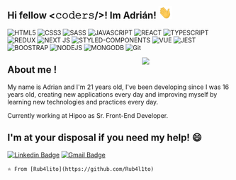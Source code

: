<h2> Hi fellow <𝚌𝚘𝚍𝚎𝚛𝚜/>! Im Adrián! <img src="https://raw.githubusercontent.com/ABSphreak/ABSphreak/master/gifs/Hi.gif" width="30px"></h2>

![HTML5](https://img.shields.io/badge/HTML5-E34F26?style=for-the-badge&logo=html5&logoColor=white)
![CSS3](https://img.shields.io/badge/CSS3-1572B6?style=for-the-badge&logo=css3&logoColor=white)
![SASS](https://img.shields.io/badge/Sass-CC6699?style=for-the-badge&logo=sass&logoColor=white)
![JAVASCRIPT](https://img.shields.io/badge/JavaScript-323330?style=for-the-badge&logo=javascript&logoColor=F7DF1E)
![REACT](https://img.shields.io/badge/React-20232A?style=for-the-badge&logo=react&logoColor=61DAFB)
![TYPESCRIPT](https://img.shields.io/badge/typescript-%23007ACC.svg?style=for-the-badge&logo=typescript&logoColor=white)
![REDUX](https://img.shields.io/badge/Redux-593D88?style=for-the-badge&logo=redux&logoColor=white)
![NEXT JS](https://img.shields.io/badge/Next-black?style=for-the-badge&logo=next.js&logoColor=white)
![STYLED-COMPONENTS](https://img.shields.io/badge/styled--components-DB7093?style=for-the-badge&logo=styled-components&logoColor=white)
![VUE](https://img.shields.io/badge/Vue.js-35495E?style=for-the-badge&logo=vue.js&logoColor=4FC08D)
![JEST](https://img.shields.io/badge/-jest-%23C21325?style=for-the-badge&logo=jest&logoColor=white)
![BOOSTRAP](https://img.shields.io/badge/Bootstrap-563D7C?style=for-the-badge&logo=bootstrap&logoColor=white)
![NODEJS](https://img.shields.io/badge/Node.js-43853D?style=for-the-badge&logo=node.js&logoColor=white)
![MONGODB](https://img.shields.io/badge/MongoDB-4EA94B?style=for-the-badge&logo=mongodb&logoColor=white)
![Git](https://img.shields.io/badge/git-%23F05033.svg?style=for-the-badge&logo=git&logoColor=white)

<img align='right' src='https://user-images.githubusercontent.com/5713670/87202985-820dcb80-c2b6-11ea-9f56-7ec461c497c3.gif' width='200"'>

## About me !
My name is Adrian and I'm 21 years old, I've been developing since I was 16 years old, creating new applications every day and improving myself by learning new technologies and practices every day.

Currently working at Hipoo as Sr. Front-End Developer.

## I'm at your disposal if you need my help! 😄

[![Linkedin Badge](https://img.shields.io/badge/LinkedIn-0077B5?style=for-the-badge&logo=linkedin&logoColor=white)](https://www.linkedin.com/in/adrian-p%C3%A9rez-garcia-693b86144/)
[![Gmail Badge](https://img.shields.io/badge/Gmail-D14836?style=for-the-badge&logo=gmail&logoColor=white)](mailto:adrian.perez.garcia2018@gmail.com)

```⭐️ From [Rub4lito](https://github.com/Rub4l1to)```
